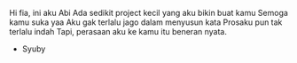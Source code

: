 Hi fia, ini aku Abi
Ada sedikit project kecil yang aku bikin buat kamu
Semoga kamu suka yaa
Aku gak terlalu jago dalam menyusun kata
Prosaku pun tak terlalu indah
Tapi, perasaan aku ke kamu itu beneran nyata.

- Syuby

